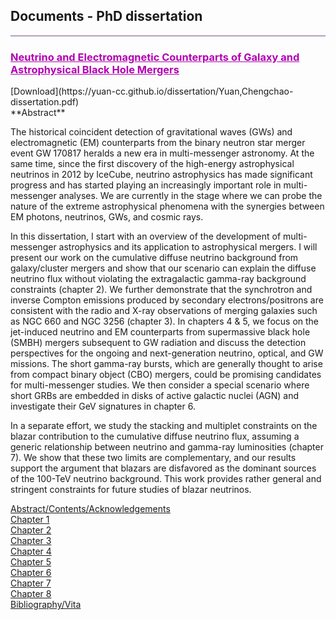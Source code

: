 ## Documents - PhD dissertation
<hr style="height:2px;border-width:0;color:gray;background-color:#B3A1BF">

 <h3 style="color:#B200B2;text-decoration: underline; font-weight: bold;">Neutrino and Electromagnetic Counterparts of Galaxy and Astrophysical Black Hole Mergers</h3>
 [Download](https://yuan-cc.github.io/dissertation/Yuan,Chengchao-dissertation.pdf)<br>
 **Abstract**
 
The historical coincident detection of gravitational waves (GWs) and electromagnetic (EM) counterparts from the binary neutron star merger event GW 170817 heralds a new era in multi-messenger astronomy. At the same time, since the first discovery of the high-energy astrophysical neutrinos in 2012 by IceCube, neutrino astrophysics has made significant progress and has started playing an increasingly important role in multi-messenger analyses. We are currently in the stage where we can probe the nature of the extreme astrophysical phenomena with the synergies between EM photons, neutrinos, GWs, and cosmic rays. 

In this dissertation, I start with an overview of the development of multi-messenger astrophysics and its application to astrophysical mergers. I will present our work on the cumulative diffuse neutrino background from galaxy/cluster mergers and show that our scenario can explain the diffuse neutrino flux without violating the extragalactic gamma-ray background constraints (chapter 2). We further demonstrate that the synchrotron and inverse Compton emissions produced by secondary electrons/positrons are consistent with the radio and X-ray observations of merging galaxies such as NGC 660 and NGC 3256 (chapter 3). In chapters 4 & 5, we focus on the jet-induced neutrino and EM counterparts from supermassive black hole (SMBH) mergers subsequent to GW radiation and discuss the detection perspectives for the ongoing and next-generation neutrino, optical, and GW missions. The short gamma-ray bursts, which are generally thought to arise from compact binary object (CBO) mergers, could be promising candidates for multi-messenger studies. We then consider a special scenario where short GRBs are embedded in disks of active galactic nuclei (AGN) and investigate their GeV signatures in chapter 6.

In a separate effort, we study the stacking and multiplet constraints on the blazar contribution to the cumulative diffuse neutrino flux, assuming a generic relationship between neutrino and gamma-ray luminosities (chapter 7). We show that these two limits are complementary, and our results support the argument that blazars are disfavored as the dominant sources of the 100-TeV neutrino background. This work provides rather general and stringent constraints for future studies of blazar neutrinos. 

[Abstract/Contents/Acknowledgements](https://yuan-cc.github.io/dissertation/abstract.pdf)<br>
[Chapter 1](https://yuan-cc.github.io/dissertation/chapter1.pdf)<br>
[Chapter 2](https://yuan-cc.github.io/dissertation/chapter2.pdf)<br>
[Chapter 3](https://yuan-cc.github.io/dissertation/chapter3.pdf)<br>
[Chapter 4](https://yuan-cc.github.io/dissertation/chapter4.pdf)<br>
[Chapter 5](https://yuan-cc.github.io/dissertation/chapter5.pdf)<br>
[Chapter 6](https://yuan-cc.github.io/dissertation/chapter6.pdf)<br>
[Chapter 7](https://yuan-cc.github.io/dissertation/chapter7.pdf)<br>
[Chapter 8](https://yuan-cc.github.io/dissertation/chapter8.pdf)<br>
[Bibliography/Vita](https://yuan-cc.github.io/dissertation/bibliography.pdf)
